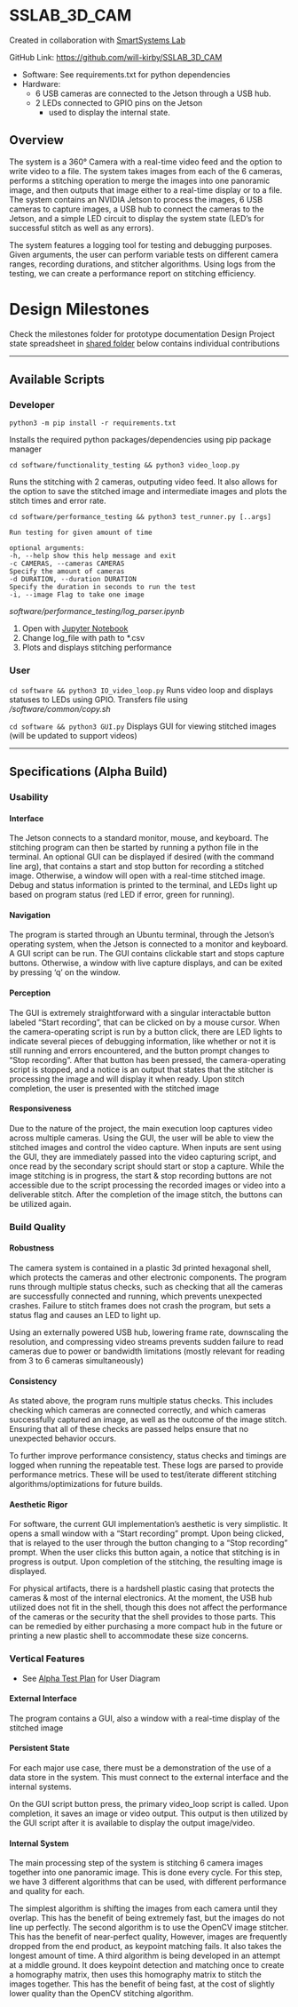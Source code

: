 # SSLAB_3D_CAM

Created in collaboration with [SmartSystems Lab](https://smartsystems.ece.ufl.edu/)

GitHub Link: https://github.com/will-kirby/SSLAB_3D_CAM

- Software: See requirements.txt for python dependencies
- Hardware:
  - 6 USB cameras are connected to the Jetson through a USB hub.
  - 2 LEDs connected to GPIO pins on the Jetson
    - used to display the internal state.

## Overview

The system is a 360° Camera with a real-time video feed and the option to write video to a file. The system takes images from each of the 6 cameras, performs a stitching operation to merge the images into one panoramic image, and then outputs that image either to a real-time display or to a file. The system contains an NVIDIA Jetson to process the images, 6 USB cameras to capture images, a USB hub to connect the cameras to the Jetson, and a simple LED circuit to display the system state (LED’s for successful stitch as well as any errors).

The system features a logging tool for testing and debugging purposes. Given arguments, the user can perform variable tests on different camera ranges, recording durations, and stitcher algorithms. Using logs from the testing, we can create a performance report on stitching efficiency.

# Design Milestones

Check the milestones folder for prototype documentation
Design Project state spreadsheet in [shared folder](https://drive.google.com/drive/folders/1t5Ism2DB_WJJuRsHaPtqMmN0DKmHnhJA?usp=sharing) below contains individual contributions

---

## Available Scripts

### Developer

`python3 -m pip install -r requirements.txt`

Installs the required python packages/dependencies using pip package manager

`cd software/functionality_testing && python3 video_loop.py`

Runs the stitching with 2 cameras, outputing video feed. It also allows for the option to save the stitched image and intermediate images and plots the stitch times and error rate.

`cd software/performance_testing && python3 test_runner.py [..args]`

```
Run testing for given amount of time

optional arguments:
-h, --help show this help message and exit
-c CAMERAS, --cameras CAMERAS
Specify the amount of cameras
-d DURATION, --duration DURATION
Specify the duration in seconds to run the test
-i, --image Flag to take one image
```

_software/performance_testing/log_parser.ipynb_

1. Open with [Jupyter Notebook](https://jupyter.org/)
2. Change log_file with path to \*.csv
3. Plots and displays stitching performance

### User

`cd software && python3 IO_video_loop.py`
Runs video loop and displays statuses to LEDs using GPIO. Transfers file using _/software/common/copy.sh_

`cd software && python3 GUI.py`
Displays GUI for viewing stitched images (will be updated to support videos)

---

## Specifications (Alpha Build)

### Usability

#### Interface

The Jetson connects to a standard monitor, mouse, and keyboard. The stitching program can then be started by running a python file in the terminal. An optional GUI can be displayed if desired (with the command line arg), that contains a start and stop button for recording a stitched image. Otherwise, a window will open with a real-time stitched image. Debug and status information is printed to the terminal, and LEDs light up based on program status (red LED if error, green for running).

#### Navigation

The program is started through an Ubuntu terminal, through the Jetson’s operating system, when the Jetson is connected to a monitor and keyboard. A GUI script can be run. The GUI contains clickable start and stops capture buttons. Otherwise, a window with live capture displays, and can be exited by pressing ‘q’ on the window.

#### Perception

The GUI is extremely straightforward with a singular interactable button labeled “Start recording”, that can be clicked on by a mouse cursor. When the camera-operating script is run by a button click, there are LED lights to indicate several pieces of debugging information, like whether or not it is still running and errors encountered, and the button prompt changes to “Stop recording”. After that button has been pressed, the camera-operating script is stopped, and a notice is an output that states that the stitcher is processing the image and will display it when ready. Upon stitch completion, the user is presented with the stitched image

#### Responsiveness

Due to the nature of the project, the main execution loop captures video across multiple cameras. Using the GUI, the user will be able to view the stitched images and control the video capture. When inputs are sent using the GUI, they are immediately passed into the video capturing script, and once read by the secondary script should start or stop a capture. While the image stitching is in progress, the start & stop recording buttons are not accessible due to the script processing the recorded images or video into a deliverable stitch. After the completion of the image stitch, the buttons can be utilized again.

### Build Quality

#### Robustness

The camera system is contained in a plastic 3d printed hexagonal shell, which protects the cameras and other electronic components. The program runs through multiple status checks, such as checking that all the cameras are successfully connected and running, which prevents unexpected crashes. Failure to stitch frames does not crash the program, but sets a status flag and causes an LED to light up.

Using an externally powered USB hub, lowering frame rate, downscaling the resolution, and compressing video streams prevents sudden failure to read cameras due to power or bandwidth limitations (mostly relevant for reading from 3 to 6 cameras simultaneously)

#### Consistency

As stated above, the program runs multiple status checks. This includes checking which cameras are connected correctly, and which cameras successfully captured an image, as well as the outcome of the image stitch. Ensuring that all of these checks are passed helps ensure that no unexpected behavior occurs.

To further improve performance consistency, status checks and timings are logged when running the repeatable test. These logs are parsed to provide performance metrics. These will be used to test/iterate different stitching algorithms/optimizations for future builds.

#### Aesthetic Rigor

For software, the current GUI implementation’s aesthetic is very simplistic. It opens a small window with a “Start recording” prompt. Upon being clicked, that is relayed to the user through the button changing to a “Stop recording” prompt. When the user clicks this button again, a notice that stitching is in progress is output. Upon completion of the stitching, the resulting image is displayed.

For physical artifacts, there is a hardshell plastic casing that protects the cameras & most of the internal electronics. At the moment, the USB hub utilized does not fit in the shell, though this does not affect the performance of the cameras or the security that the shell provides to those parts. This can be remedied by either purchasing a more compact hub in the future or printing a new plastic shell to accommodate these size concerns.

### Vertical Features

- See [Alpha Test Plan](/Milestones/Alpha_Test_Plan.pdf) for User Diagram

#### External Interface

The program contains a GUI, also a window with a real-time display of the stitched image

#### Persistent State

For each major use case, there must be a demonstration of the use of a data store in the system. This must connect to the external interface and the internal systems.

On the GUI script button press, the primary video_loop script is called. Upon completion, it saves an image or video output. This output is then utilized by the GUI script after it is available to display the output image/video.

#### Internal System

The main processing step of the system is stitching 6 camera images together into one panoramic image. This is done every cycle. For this step, we have 3 different algorithms that can be used, with different performance and quality for each.

The simplest algorithm is shifting the images from each camera until they overlap. This has the benefit of being extremely fast, but the images do not line up perfectly. The second algorithm is to use the OpenCV image stitcher. This has the benefit of near-perfect quality, However, images are frequently dropped from the end product, as keypoint matching fails. It also takes the longest amount of time. A third algorithm is being developed in an attempt at a middle ground. It does keypoint detection and matching once to create a homography matrix, then uses this homography matrix to stitch the images together. This has the benefit of being fast, at the cost of slightly lower quality than the OpenCV stitching algorithm.
